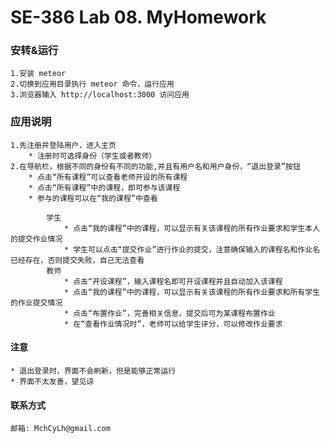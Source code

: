 # SE-386 Lab 08. MyHomework  

### 安转&运行
    1.安装 meteor
    2.切换到应用目录执行 meteor 命令，运行应用
    3.浏览器输入 http://localhost:3000 访问应用

### 应用说明
    1.先注册并登陆用户，进入主页
        * 注册时可选择身份（学生或者教师）
    2.在导航栏，根据不同的身份有不同的功能,并且有用户名和用户身份，“退出登录”按钮
        * 点击“所有课程”可以查看老师开设的所有课程
        * 点击“所有课程”中的课程，即可参与该课程
        * 参与的课程可以在“我的课程”中查看
        
            学生
                * 点击“我的课程”中的课程，可以显示有关该课程的所有作业要求和学生本人的提交作业情况
                * 学生可以点击“提交作业”进行作业的提交，注意确保输入的课程名和作业名已经存在，否则提交失败，自己无法查看
            教师
                * 点击“开设课程”，输入课程名即可开设课程并且自动加入该课程
                * 点击“我的课程”中的课程，可以显示有关该课程的所有作业要求和所有学生的作业提交情况
                * 点击“布置作业”，完善相关信息，提交后可为某课程布置作业
                * 在“查看作业情况时”，老师可以给学生评分，可以修改作业要求
                
#### 注意
    * 退出登录时，界面不会刷新，但是能够正常运行
    * 界面不太友善，望见谅

#### 联系方式
    邮箱: MchCyLh@gmail.com